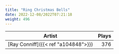 ```yaml
---
title: "Ring Christmas Bells"
date: 2022-12-08/2022T07:21:18
weight: 496
---
```




 Artist | Plays 
----- | -----:
[Ray Conniff]({{< ref "a104848">}}) | 376
